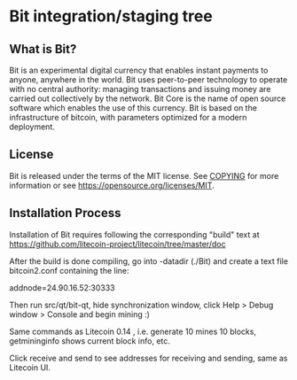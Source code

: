 Bit integration/staging tree
=====================================


What is Bit?
----------------

Bit is an experimental digital currency that enables instant payments to
anyone, anywhere in the world. Bit uses peer-to-peer technology to operate
with no central authority: managing transactions and issuing money are carried
out collectively by the network. Bit Core is the name of open source
software which enables the use of this currency. Bit is based on the infrastructure of bitcoin, with parameters optimized for a modern deployment.


License
-------

Bit is released under the terms of the MIT license. See [COPYING](COPYING) for more
information or see https://opensource.org/licenses/MIT.

Installation Process
-------------------

Installation of Bit requires following the corresponding "build" text at
https://github.com/litecoin-project/litecoin/tree/master/doc

After the build is done compiling, go into -datadir (./Bit) and create a text file bitcoin2.conf containing the line:

addnode=24.90.16.52:30333


Then run src/qt/bit-qt, hide synchronization window, click Help > Debug window > Console and begin mining :)

Same commands as Litecoin 0.14 , i.e. generate 10 mines 10 blocks, getmininginfo shows current block info, etc.

Click receive and send to see addresses for receiving and sending, same as Litecoin UI.
